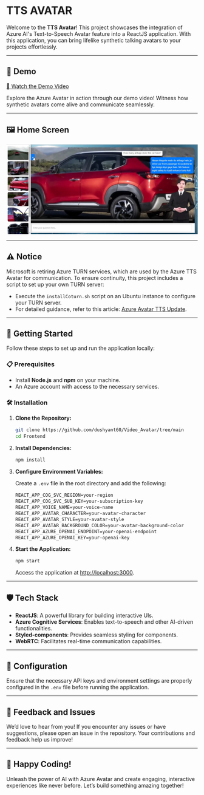 # TTS AVATAR

Welcome to the **TTS Avatar**! This project showcases the integration of Azure AI's Text-to-Speech Avatar feature into a ReactJS application. With this application, you can bring lifelike synthetic talking avatars to your projects effortlessly.

---

## 🌟 **Demo**

[🎥 Watch the Demo Video](https://drive.google.com/file/d/13liFTedLCbXuRmWskauEBDct70rtL4PL/view?usp=sharing)

Explore the Azure Avatar in action through our demo video! Witness how synthetic avatars come alive and communicate seamlessly.

---

## 🖼️ **Home Screen**

![Main Screenshot](./FrontEnd/public/Avatar_SS.png)


---

## ⚠️ **Notice**

Microsoft is retiring Azure TURN services, which are used by the Azure TTS Avatar for communication. To ensure continuity, this project includes a script to set up your own TURN server:

- Execute the `installCoturn.sh` script on an Ubuntu instance to configure your TURN server.
- For detailed guidance, refer to this article: [Azure Avatar TTS Update](https://raokarthik83.medium.com/azure-avatar-tts-update-migrating-from-azure-turn-to-coturn-14b6ac86d60c).

---

## 🚀 **Getting Started**

Follow these steps to set up and run the application locally:

### 📋 **Prerequisites**

- Install **Node.js** and **npm** on your machine.
- An Azure account with access to the necessary services.

### 🛠️ **Installation**

1. **Clone the Repository:**

   ```bash
   git clone https://github.com/dushyant60/Video_Avatar/tree/main
   cd Frontend
   ```

2. **Install Dependencies:**

   ```bash
   npm install
   ```

3. **Configure Environment Variables:**

   Create a `.env` file in the root directory and add the following:

   ```plaintext
   REACT_APP_COG_SVC_REGION=your-region
   REACT_APP_COG_SVC_SUB_KEY=your-subscription-key
   REACT_APP_VOICE_NAME=your-voice-name
   REACT_APP_AVATAR_CHARACTER=your-avatar-character
   REACT_APP_AVATAR_STYLE=your-avatar-style
   REACT_APP_AVATAR_BACKGROUND_COLOR=your-avatar-background-color
   REACT_APP_AZURE_OPENAI_ENDPOINT=your-openai-endpoint
   REACT_APP_AZURE_OPENAI_KEY=your-openai-key
   ```

4. **Start the Application:**

   ```bash
   npm start
   ```

   Access the application at [http://localhost:3000](http://localhost:3000).

---

## 🛡️ **Tech Stack**

- **ReactJS**: A powerful library for building interactive UIs.
- **Azure Cognitive Services**: Enables text-to-speech and other AI-driven functionalities.
- **Styled-components**: Provides seamless styling for components.
- **WebRTC**: Facilitates real-time communication capabilities.

---

## 🔧 **Configuration**

Ensure that the necessary API keys and environment settings are properly configured in the `.env` file before running the application.

---

## 💬 **Feedback and Issues**

We’d love to hear from you! If you encounter any issues or have suggestions, please open an issue in the repository. Your contributions and feedback help us improve!

---

## 🎉 **Happy Coding!**

Unleash the power of AI with Azure Avatar and create engaging, interactive experiences like never before. Let’s build something amazing together!

